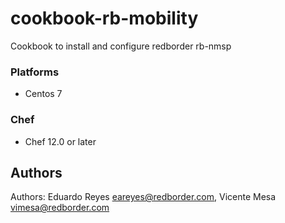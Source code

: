 # cookbook-rb-mobility

Cookbook to install and configure redborder rb-nmsp
### Platforms

- Centos 7

### Chef

- Chef 12.0 or later


## Authors
Authors: Eduardo Reyes <eareyes@redborder.com>, Vicente Mesa <vimesa@redborder.com>
